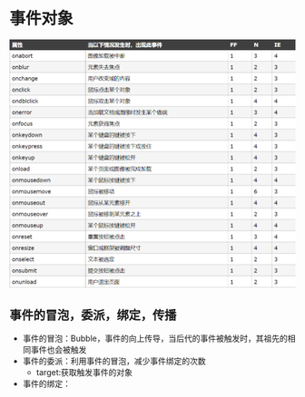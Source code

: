 # 事件对象

![event](image/event.png)

## 事件的冒泡，委派，绑定，传播

* 事件的冒泡：Bubble，事件的向上传导，当后代的事件被触发时，其祖先的相同事件也会被触发
* 事件的委派：利用事件的冒泡，减少事件绑定的次数
  * target:获取触发事件的对象
* 事件的绑定：